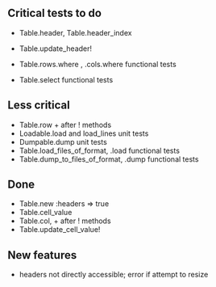 ## Critical tests to do

- Table.header, Table.header_index
- Table.update_header!

- Table.rows.where , .cols.where functional tests
- Table.select functional tests


## Less critical
- Table.row + after ! methods
- Loadable.load and load_lines unit tests
- Dumpable.dump unit tests
- Table.load_files_of_format, .load functional tests
- Table.dump_to_files_of_format, .dump functional tests


## Done

- Table.new :headers => true
- Table.cell_value
- Table.col, + after ! methods
- Table.update_cell_value!


## New features

- headers not directly accessible; error if attempt to resize

